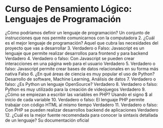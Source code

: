 #  Curso de Pensamiento Lógico: Lenguajes de Programación

¿Cómo podríamos definir un lenguaje de programación?
Un conjunto de instrucciones que nos permite comunicarnos con la computadora
2.
¿Cuál es el mejor lenguaje de programación?
Aquel que cubra las necesidades del proyecto que vas a desarrollar
3.
Verdadero o Falso: Javascript es un lenguaje que permite realizar desarrollos para frontend y para backend
Verdadero
4.
Verdadero o falso: Con Javascript se pueden crear interacciones en una página web para el usuario
Verdadero
5.
Verdadero o falso: Javascript permite crear bases de datos relacionales en su forma más nativa
Falso
6.
¿En qué áreas de ciencia es muy popular el uso de Python?
Desarrollo de software, Machine Learning, Análisis de datos
7.
Verdadero o falso: ¿Es Python un lenguaje OpenSource?
Verdadero
8.
Verdadero o falso: Python es muy utilizado para la creación de videojuegos
Verdadero
9.
¿Cómo se empiezan a escribir las variables en PHP?
Usando el signo $ al inicio de cada variable
10.
Verdadero o falso: El lenguaje PHP permite trabajar con código HTML al mismo tiempo
Verdadero
11.
Verdadero o falso: Con PHP se pueden realizar desarrollos backend de aplicaciones
Verdadero
12.
¿Cuál es la mejor fuente recomendada para conocer la sintaxis detallada de un lenguaje?
Su documentación oficial
